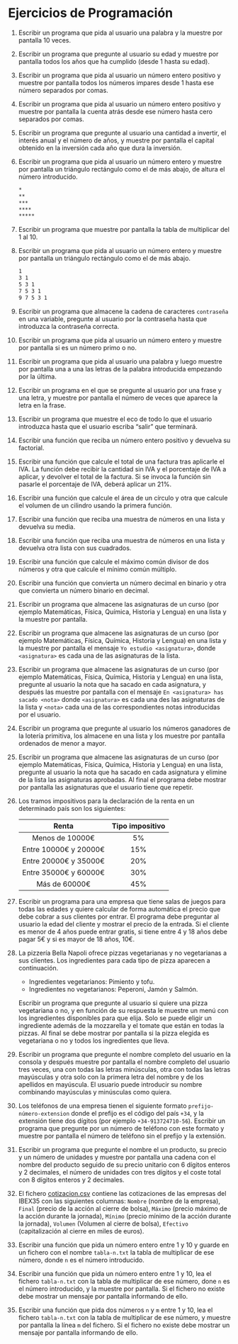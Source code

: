 # Ejercicios de Programación

1. Escribir un programa que pida al usuario una palabra y la muestre por pantalla 10 veces.

2. Escribir un programa que pregunte al usuario su edad y muestre por pantalla todos los años que ha cumplido (desde 1 hasta su edad).

3. Escribir un programa que pida al usuario un número entero positivo y muestre por pantalla todos los números impares desde 1 hasta ese número separados por comas.

4. Escribir un programa que pida al usuario un número entero positivo y muestre por pantalla la cuenta atrás desde ese número hasta cero separados por comas.

5. Escribir un programa que pregunte al usuario una cantidad a invertir, el interés anual y el número de años, y muestre por pantalla el capital obtenido en la inversión cada año que dura la inversión.

6. Escribir un programa que pida al usuario un número entero y muestre por pantalla un triángulo rectángulo como el de más abajo, de altura el número introducido.

   ```sh
   *
   **
   ***
   ****
   *****
   ```

7. Escribir un programa que muestre por pantalla la tabla de multiplicar del 1 al 10.

8. Escribir un programa que pida al usuario un número entero y muestre por pantalla un triángulo rectángulo como el de más abajo.

   ```sh
   1
   3 1
   5 3 1
   7 5 3 1
   9 7 5 3 1
   ```

9. Escribir un programa que almacene la cadena de caracteres `contraseña` en una variable, pregunte al usuario por la contraseña hasta que introduzca la contraseña correcta.

10. Escribir un programa que pida al usuario un número entero y muestre por pantalla si es un número primo o no.

11. Escribir un programa que pida al usuario una palabra y luego muestre por pantalla una a una las letras de la palabra introducida empezando por la última.

12. Escribir un programa en el que se pregunte al usuario por una frase y una letra, y muestre por pantalla el número de veces que aparece la letra en la frase.

13. Escribir un programa que muestre el eco de todo lo que el usuario introduzca hasta que el usuario escriba “salir” que terminará.

14. Escribir una función que reciba un número entero positivo y devuelva su factorial.

15. Escribir una función que calcule el total de una factura tras aplicarle el IVA. La función debe recibir la cantidad sin IVA y el porcentaje de IVA a aplicar, y devolver el total de la factura. Si se invoca la función sin pasarle el porcentaje de IVA, deberá aplicar un 21%.

16. Escribir una función que calcule el área de un círculo y otra que calcule el volumen de un cilindro usando la primera función.

17. Escribir una función que reciba una muestra de números en una lista y devuelva su media.

18. Escribir una función que reciba una muestra de números en una lista y devuelva otra lista con sus cuadrados.

19. Escribir una función que calcule el máximo común divisor de dos números y otra que calcule el mínimo común múltiplo.

20. Escribir una función que convierta un número decimal en binario y otra que convierta un número binario en decimal.

21. Escribir un programa que almacene las asignaturas de un curso (por ejemplo Matemáticas, Física, Química, Historia y Lengua) en una lista y la muestre por pantalla.

22. Escribir un programa que almacene las asignaturas de un curso (por ejemplo Matemáticas, Física, Química, Historia y Lengua) en una lista y la muestre por pantalla el mensaje `Yo estudio <asignatura>`, donde `<asignatura>` es cada una de las asignaturas de la lista.

23. Escribir un programa que almacene las asignaturas de un curso (por ejemplo Matemáticas, Física, Química, Historia y Lengua) en una lista, pregunte al usuario la nota que ha sacado en cada asignatura, y después las muestre por pantalla con el mensaje `En <asignatura> has sacado <nota>` donde `<asignatura>` es cada una des las asignaturas de la lista y `<nota>` cada una de las correspondientes notas introducidas por el usuario.

24. Escribir un programa que pregunte al usuario los números ganadores de la lotería primitiva, los almacene en una lista y los muestre por pantalla ordenados de menor a mayor.

25. Escribir un programa que almacene las asignaturas de un curso (por ejemplo Matemáticas, Física, Química, Historia y Lengua) en una lista, pregunte al usuario la nota que ha sacado en cada asignatura y elimine de la lista las asignaturas aprobadas. Al final el programa debe mostrar por pantalla las asignaturas que el usuario tiene que repetir.

26. Los tramos impositivos para la declaración de la renta en un determinado país son los siguientes:

    |         Renta         | Tipo impositivo |
    | :-------------------: | :-------------: |
    |    Menos de 10000€    |       5%        |
    | Entre 10000€ y 20000€ |       15%       |
    | Entre 20000€ y 35000€ |       20%       |
    | Entre 35000€ y 60000€ |       30%       |
    |     Más de 60000€     |       45%       |

27. Escribir un programa para una empresa que tiene salas de juegos para todas las edades y quiere calcular de forma automática el precio que debe cobrar a sus clientes por entrar. El programa debe preguntar al usuario la edad del cliente y mostrar el precio de la entrada. Si el cliente es menor de 4 años puede entrar gratis, si tiene entre 4 y 18 años debe pagar 5€ y si es mayor de 18 años, 10€.

28. La pizzería Bella Napoli ofrece pizzas vegetarianas y no vegetarianas a sus clientes. Los ingredientes para cada tipo de pizza aparecen a continuación.

    - Ingredientes vegetarianos: Pimiento y tofu.
    - Ingredientes no vegetarianos: Peperoni, Jamón y Salmón.

    Escribir un programa que pregunte al usuario si quiere una pizza vegetariana o no, y en función de su respuesta le muestre un menú con los ingredientes disponibles para que elija. Solo se puede eligir un ingrediente además de la mozzarella y el tomate que están en todas la pizzas. Al final se debe mostrar por pantalla si la pizza elegida es vegetariana o no y todos los ingredientes que lleva.

29. Escribir un programa que pregunte el nombre completo del usuario en la consola y después muestre por pantalla el nombre completo del usuario tres veces, una con todas las letras minúsculas, otra con todas las letras mayúsculas y otra solo con la primera letra del nombre y de los apellidos en mayúscula. El usuario puede introducir su nombre combinando mayúsculas y minúsculas como quiera.

30. Los teléfonos de una empresa tienen el siguiente formato `prefijo-número-extension` donde el prefijo es el código del país `+34`, y la extensión tiene dos dígitos (por ejemplo `+34-913724710-56`). Escribir un programa que pregunte por un número de teléfono con este formato y muestre por pantalla el número de teléfono sin el prefijo y la extensión.

31. Escribir un programa que pregunte el nombre el un producto, su precio y un número de unidades y muestre por pantalla una cadena con el nombre del producto seguido de su precio unitario con 6 dígitos enteros y 2 decimales, el número de unidades con tres dígitos y el coste total con 8 dígitos enteros y 2 decimales.

32. El fichero [cotizacion.csv](https://aprendeconalf.es/docencia/python/ejercicios/soluciones/ficheros/cotizacion.csv) contiene las cotizaciones de las empresas del IBEX35 con las siguientes columnas: `Nombre` (nombre de la empresa), `Final` (precio de la acción al cierre de bolsa), `Máximo` (precio máximo de la acción durante la jornada), `Mínimo` (precio mínimo de la acción durante la jornada), `Volumen` (Volumen al cierre de bolsa), `Efectivo` (capitalización al cierre en miles de euros).

33. Escribir una función que pida un número entero entre 1 y 10 y guarde en un fichero con el nombre `tabla-n.txt` la tabla de multiplicar de ese número, donde `n` es el número introducido.

34. Escribir una función que pida un número entero entre 1 y 10, lea el fichero `tabla-n.txt` con la tabla de multiplicar de ese número, done `n` es el número introducido, y la muestre por pantalla. Si el fichero no existe debe mostrar un mensaje por pantalla informando de ello.

35. Escribir una función que pida dos números `n` y `m` entre 1 y 10, lea el fichero `tabla-n.txt` con la tabla de multiplicar de ese número, y muestre por pantalla la línea `m` del fichero. Si el fichero no existe debe mostrar un mensaje por pantalla informando de ello.